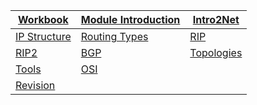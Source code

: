 |[Workbook](https://teachingmaterial.github.io/ELEE1147_Exercises/)| [Module Introduction](content/ModuleIntroduction/moduleIntroduction.html)|[Intro2Net](content/IntroToNetworking/IntroToNetworking.html)|
|----|---|---|
|[IP Structure](content/IPStructure/IPStructure.html)|[Routing Types](content/RoutingTypes/RoutingTypes.md)|[RIP](content/RIP/RIP.html)|
|[RIP2](content/RIP2/RIP2.html)|[BGP](./content/BGP/BGP.html)|[Topologies](content/Topologies/Topologies.html)|
|[Tools](content/Tools/Tools.html)|[OSI](content/OSI/OSI.html)|
|[Revision](content//Revision/Revision.html)|||